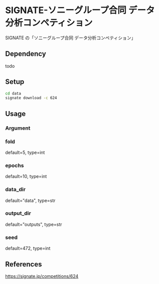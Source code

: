 # SIGNATE-ソニーグループ合同 データ分析コンペティション

SIGNATE の「ソニーグループ合同 データ分析コンペティション」

## Dependency

todo

## Setup

```bash
cd data
signate download -c 624
```

## Usage

### Argument

### fold

default=5, type=int

### epochs

default=10, type=int

### data_dir

default="data", type=str

### output_dir

default="outputs", type=str

### seed

default=472, type=int

## References

https://signate.jp/competitions/624
